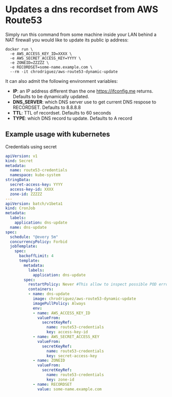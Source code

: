 # Updates a dns recordset from AWS Route53

Simply run this command from some machine inside your LAN behind a NAT firewall
you would like to update its public ip address:

```
docker run \
  -e AWS_ACCESS_KEY_ID=XXXX \
  -e AWS_SECRET_ACCESS_KEY=YYYY \
  -e ZONEID=ZZZZZ \
  -e RECORDSET=some-name.example.com \
  --rm -it chrodriguez/aws-route53-dynamic-update
```

It can also admit the following environment variables:

* **IP**: an IP address different than the one https://ifconfig.me returns.
  Defaults to be dynamically updated.
* **DNS_SERVER**: which DNS server use to get current DNS respose to RECORDSET.
  Defaults to 8.8.8.8
* **TTL**: TTL of recordset. Defaults to 60 seconds
* **TYPE**: which DNS record tu update. Defaults to A record


## Example usage with kubernetes

Credentials using secret

```yaml
apiVersion: v1
kind: Secret
metadata:
  name: route53-credentials
  namespace: kube-system
stringData:
  secret-access-key: YYYY
  access-key-id: XXXX
  zone-id: ZZZZZ
---
apiVersion: batch/v1beta1
kind: CronJob
metadata:
  labels:
    application: dns-update
  name: dns-update
spec:
  schedule: "@every 5m"
  concurrencyPolicy: Forbid
  jobTemplate:
    spec:
      backoffLimit: 4
      template:
        metadata:
          labels:
            application: dns-update
        spec:
          restartPolicy: Never #This allow to inspect possible POD errors
          containers:
          - name: dns-update
            image: chrodriguez/aws-route53-dynamic-update
            imagePullPolicy: Always
            env:
            - name: AWS_ACCESS_KEY_ID
              valueFrom:
                secretKeyRef:
                  name: route53-credentials
                  key: access-key-id
            - name: AWS_SECRET_ACCESS_KEY
              valueFrom:
                secretKeyRef:
                  name: route53-credentials
                  key: secret-access-key
            - name: ZONEID
              valueFrom:
                secretKeyRef:
                  name: route53-credentials
                  key: zone-id
            - name: RECORDSET
              value: some-name.example.com
```
